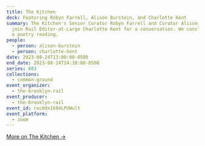```yaml
---
title: The Kitchen
deck: Featuring Robyn Farrell, Alison Burstein, and Charlotte Kent
summary: The Kitchen's Senior Curator Robyn Farrell and Curator Alison Burstein
  join Rail Editor-at-Large Charlotte Kent for a conversation. We conclude with
  a poetry reading.
people:
  - person: alison-burstein
  - person: charlotte-kent
date: 2023-08-24T13:00:00-0500
end_date: 2023-08-24T14:30:00-0500
series: 883
collections:
  - common-ground
event_organizer:
  - the-brooklyn-rail
event_producer:
  - the-brooklyn-rail
event_id: rec0dx1694LPUWult
event_platform:
  - zoom
---
```

[M﻿ore on The Kitchen →](https://thekitchen.org/)